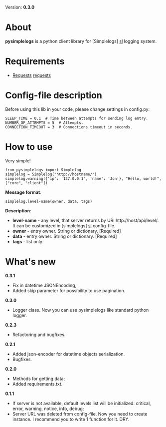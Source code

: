 Version: __0.3.0__

About
=====

__pysimplelogs__ is a python client library for [Simplelogs] [sl] logging system.


Requirements
============
  * [Requests] [requests]


[sl]: https://github.com/SkyFox/simplelogs
[requests]: http://docs.python-requests.org/en/latest/

Config-file description
=======================

Before using this lib in your code, please change settings in config.py:

    SLEEP_TIME = 0.1  # Time between attempts for sending log entry.
    NUMBER_OF_ATTEMPTS = 5  # Attempts.
    CONNECTION_TIMEOUT = 3  # Connections timeout in seconds.


How to use
==========

Very simple!

    from pysimplelogs import Simplelog
    simplelog = Simplelog("http://hostname/")
    simplelog.warning({'ip': '127.0.0.1', 'name': 'Jon'}, "Hello, world!", ["core", "client"])

__Message format__:

    simplelog.level-name(owner, data, tags)

__Description__:

  * __level-name__ - any level, that server returns by URI http://host/api/level/. It can be customized in
  [simplelogs] [sl] config-file.
  * __owner__ - entry owner. String or dictionary. [Required]
  * __data__ - entry owner. String or dictionary. [Required]
  * __tags__ - list only.

What's new
==========

__0.3.1__

  * Fix in datetime JSONEncoding,
  * Added skip parameter for possibility to use pagination.

__0.3.0__

  * Logger class. Now you can use pysimplelogs like standard python logger.

__0.2.3__

  * Refactoring and bugfixes.

__0.2.1__

  * Added json-encoder for datetime objects serialization.
  * Bugfixes.

__0.2.0__

  * Methods for getting data;
  * Added requirements.txt.

__0.1.1__

  * If server is not available, default levels list will be initialized:
  critical, error, warning, notice, info, debug;
  * Server URL was deleted from config-file. Now you need to create instance.
  I recommend you to write 1 function for it. DRY.